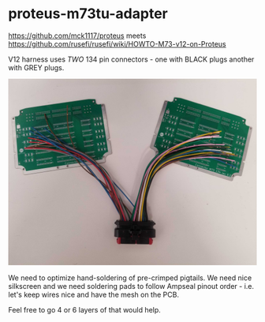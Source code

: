 # proteus-m73tu-adapter

https://github.com/mck1117/proteus meets https://github.com/rusefi/rusefi/wiki/HOWTO-M73-v12-on-Proteus

V12 harness uses _TWO_ 134 pin connectors - one with BLACK plugs another with GREY plugs.


![x](todo/adapter-proto.jpg)

We need to optimize hand-soldering of pre-crimped pigtails. We need nice silkscreen and we need soldering pads to follow Ampseal pinout order - i.e. let's keep wires nice and have the mesh on the PCB.

Feel free to go 4 or 6 layers of that would help.
